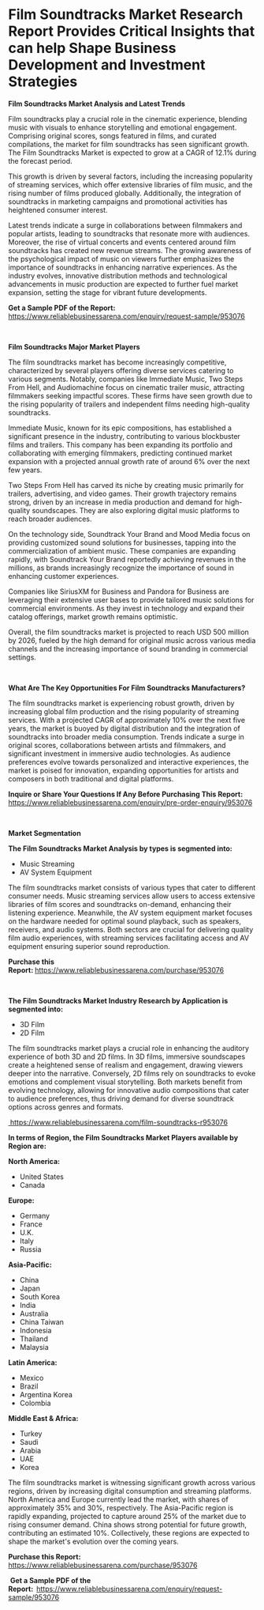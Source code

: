 <p><h1>Film Soundtracks Market Research Report Provides Critical Insights that can help Shape Business Development and Investment Strategies</h1></p><p><strong>Film Soundtracks Market Analysis and Latest Trends</strong></p>
<p><p>Film soundtracks play a crucial role in the cinematic experience, blending music with visuals to enhance storytelling and emotional engagement. Comprising original scores, songs featured in films, and curated compilations, the market for film soundtracks has seen significant growth. The Film Soundtracks Market is expected to grow at a CAGR of 12.1% during the forecast period. </p><p>This growth is driven by several factors, including the increasing popularity of streaming services, which offer extensive libraries of film music, and the rising number of films produced globally. Additionally, the integration of soundtracks in marketing campaigns and promotional activities has heightened consumer interest. </p><p>Latest trends indicate a surge in collaborations between filmmakers and popular artists, leading to soundtracks that resonate more with audiences. Moreover, the rise of virtual concerts and events centered around film soundtracks has created new revenue streams. The growing awareness of the psychological impact of music on viewers further emphasizes the importance of soundtracks in enhancing narrative experiences. As the industry evolves, innovative distribution methods and technological advancements in music production are expected to further fuel market expansion, setting the stage for vibrant future developments.</p></p>
<p><strong>Get a Sample PDF of the Report:&nbsp;</strong> <a href="https://www.reliablebusinessarena.com/enquiry/request-sample/953076?utm_campaign=2217&utm_medium=2&utm_source=Github&utm_content=ia&utm_term=17042025&utm_id=film-soundtracks">https://www.reliablebusinessarena.com/enquiry/request-sample/953076</a></p>
<p>&nbsp;</p>
<p><strong>Film Soundtracks Major Market Players</strong></p>
<p><p>The film soundtracks market has become increasingly competitive, characterized by several players offering diverse services catering to various segments. Notably, companies like Immediate Music, Two Steps From Hell, and Audiomachine focus on cinematic trailer music, attracting filmmakers seeking impactful scores. These firms have seen growth due to the rising popularity of trailers and independent films needing high-quality soundtracks.</p><p>Immediate Music, known for its epic compositions, has established a significant presence in the industry, contributing to various blockbuster films and trailers. This company has been expanding its portfolio and collaborating with emerging filmmakers, predicting continued market expansion with a projected annual growth rate of around 6% over the next few years.</p><p>Two Steps From Hell has carved its niche by creating music primarily for trailers, advertising, and video games. Their growth trajectory remains strong, driven by an increase in media production and demand for high-quality soundscapes. They are also exploring digital music platforms to reach broader audiences.</p><p>On the technology side, Soundtrack Your Brand and Mood Media focus on providing customized sound solutions for businesses, tapping into the commercialization of ambient music. These companies are expanding rapidly, with Soundtrack Your Brand reportedly achieving revenues in the millions, as brands increasingly recognize the importance of sound in enhancing customer experiences.</p><p>Companies like SiriusXM for Business and Pandora for Business are leveraging their extensive user bases to provide tailored music solutions for commercial environments. As they invest in technology and expand their catalog offerings, market growth remains optimistic.</p><p>Overall, the film soundtracks market is projected to reach USD 500 million by 2026, fueled by the high demand for original music across various media channels and the increasing importance of sound branding in commercial settings.</p></p>
<p>&nbsp;</p>
<p><strong>What Are The Key Opportunities For Film Soundtracks Manufacturers?</strong></p>
<p><p>The film soundtracks market is experiencing robust growth, driven by increasing global film production and the rising popularity of streaming services. With a projected CAGR of approximately 10% over the next five years, the market is buoyed by digital distribution and the integration of soundtracks into broader media consumption. Trends indicate a surge in original scores, collaborations between artists and filmmakers, and significant investment in immersive audio technologies. As audience preferences evolve towards personalized and interactive experiences, the market is poised for innovation, expanding opportunities for artists and composers in both traditional and digital platforms.</p></p>
<p><strong>Inquire or Share Your Questions If Any Before Purchasing This Report:</strong> <a href="https://www.reliablebusinessarena.com/enquiry/pre-order-enquiry/953076?utm_campaign=2217&utm_medium=2&utm_source=Github&utm_content=ia&utm_term=17042025&utm_id=film-soundtracks">https://www.reliablebusinessarena.com/enquiry/pre-order-enquiry/953076</a></p>
<p>&nbsp;</p>
<p><strong>Market Segmentation</strong></p>
<p><strong>The Film Soundtracks Market Analysis by types is segmented into:</strong></p>
<p><ul><li>Music Streaming</li><li>AV System Equipment</li></ul></p>
<p><p>The film soundtracks market consists of various types that cater to different consumer needs. Music streaming services allow users to access extensive libraries of film scores and soundtracks on-demand, enhancing their listening experience. Meanwhile, the AV system equipment market focuses on the hardware needed for optimal sound playback, such as speakers, receivers, and audio systems. Both sectors are crucial for delivering quality film audio experiences, with streaming services facilitating access and AV equipment ensuring superior sound reproduction.</p></p>
<p><strong>Purchase this Report:&nbsp;</strong><a href="https://www.reliablebusinessarena.com/purchase/953076?utm_campaign=2217&utm_medium=2&utm_source=Github&utm_content=ia&utm_term=17042025&utm_id=film-soundtracks">https://www.reliablebusinessarena.com/purchase/953076</a></p>
<p>&nbsp;</p>
<p><strong>The Film Soundtracks Market Industry Research by Application is segmented into:</strong></p>
<p><ul><li>3D Film</li><li>2D Film</li></ul></p>
<p><p>The film soundtracks market plays a crucial role in enhancing the auditory experience of both 3D and 2D films. In 3D films, immersive soundscapes create a heightened sense of realism and engagement, drawing viewers deeper into the narrative. Conversely, 2D films rely on soundtracks to evoke emotions and complement visual storytelling. Both markets benefit from evolving technology, allowing for innovative audio compositions that cater to audience preferences, thus driving demand for diverse soundtrack options across genres and formats.</p></p>
<p><a href="https://www.reliablebusinessarena.com/film-soundtracks-r953076?utm_campaign=2217&utm_medium=2&utm_source=Github&utm_content=ia&utm_term=17042025&utm_id=film-soundtracks">&nbsp;https://www.reliablebusinessarena.com/film-soundtracks-r953076</a></p>
<p><strong>In terms of Region, the Film Soundtracks Market Players available by Region are:</strong></p>
<p>
    <p> <strong> North America: </strong>
        <ul>
            <li>United States</li>
            <li>Canada</li>
        </ul>
        </p> 
    <p> <strong> Europe: </strong>
        <ul>
            <li>Germany</li>
            <li>France</li>
            <li>U.K.</li>
            <li>Italy</li>
            <li>Russia</li>
        </ul>
        </p> 
    <p> <strong> Asia-Pacific: </strong>
        <ul>
            <li>China</li>
            <li>Japan</li>
            <li>South Korea</li>
            <li>India</li>
            <li>Australia</li>
            <li>China Taiwan</li>
            <li>Indonesia</li>
            <li>Thailand</li>
            <li>Malaysia</li>
        </ul>
        </p> 
    <p> <strong> Latin America: </strong>
        <ul>
            <li>Mexico</li>
            <li>Brazil</li>
            <li>Argentina Korea</li>
            <li>Colombia</li>
        </ul>
        </p> 
    <p> <strong> Middle East & Africa: </strong>
        <ul>
            <li>Turkey</li>
            <li>Saudi</li>
            <li>Arabia</li>
            <li>UAE</li>
            <li>Korea</li>
        </ul>
    </p>
    </p>
<p><p>The film soundtracks market is witnessing significant growth across various regions, driven by increasing digital consumption and streaming platforms. North America and Europe currently lead the market, with shares of approximately 35% and 30%, respectively. The Asia-Pacific region is rapidly expanding, projected to capture around 25% of the market due to rising consumer demand. China shows strong potential for future growth, contributing an estimated 10%. Collectively, these regions are expected to shape the market's evolution over the coming years.</p></p>
<p><strong>Purchase this Report: </strong><a href="https://www.reliablebusinessarena.com/purchase/953076?utm_campaign=2217&utm_medium=2&utm_source=Github&utm_content=ia&utm_term=17042025&utm_id=film-soundtracks">https://www.reliablebusinessarena.com/purchase/953076</a></p>
<p>&nbsp;<strong>Get a Sample PDF of the Report:&nbsp;&nbsp;</strong><a href="https://www.reliablebusinessarena.com/enquiry/request-sample/953076?utm_campaign=2217&utm_medium=2&utm_source=Github&utm_content=ia&utm_term=17042025&utm_id=film-soundtracks">https://www.reliablebusinessarena.com/enquiry/request-sample/953076</a></p>
<p><strong></strong></p>
<p><p></p><p></p><p></p></p>